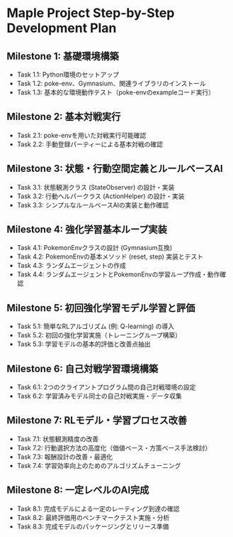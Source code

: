 # Maple Project Step-by-Step Development Plan

## Milestone 1: 基礎環境構築
- Task 1.1: Python環境のセットアップ
- Task 1.2: poke-env、Gymnasium、関連ライブラリのインストール
- Task 1.3: 基本的な環境動作テスト（poke-envのexampleコード実行）

## Milestone 2: 基本対戦実行
- Task 2.1: poke-envを用いた対戦実行可能確認
- Task 2.2: 手動登録パーティーによる基本対戦の確認

## Milestone 3: 状態・行動空間定義とルールベースAI
- Task 3.1: 状態観測クラス (StateObserver) の設計・実装
- Task 3.2: 行動ヘルパークラス (ActionHelper) の設計・実装
- Task 3.3: シンプルなルールベースAIの実装と動作確認

## Milestone 4: 強化学習基本ループ実装
- Task 4.1: PokemonEnvクラスの設計 (Gymnasium互換)
- Task 4.2: PokemonEnvの基本メソッド (reset, step) 実装とテスト
- Task 4.3: ランダムエージェントの作成
- Task 4.4: ランダムエージェントとPokemonEnvの学習ループ作成・動作確認

## Milestone 5: 初回強化学習モデル学習と評価
- Task 5.1: 簡単なRLアルゴリズム (例: Q-learning) の導入
- Task 5.2: 初回の強化学習実施（トレーニングループ構築）
- Task 5.3: 学習モデルの基本的評価と改善点抽出

## Milestone 6: 自己対戦学習環境構築
- Task 6.1: 2つのクライアントプログラム間の自己対戦環境の設定
- Task 6.2: 学習済みモデル同士の自己対戦実施・データ収集

## Milestone 7: RLモデル・学習プロセス改善
- Task 7.1: 状態観測精度の改善
- Task 7.2: 行動選択方法の高度化（価値ベース・方策ベース手法検討）
- Task 7.3: 報酬設計の改善・最適化
- Task 7.4: 学習効率向上のためのアルゴリズムチューニング

## Milestone 8: 一定レベルのAI完成
- Task 8.1: 完成モデルによる一定のレーティング到達の確認
- Task 8.2: 最終評価用のベンチマークテスト実施・分析
- Task 8.3: 完成モデルのパッケージングとリリース準備
